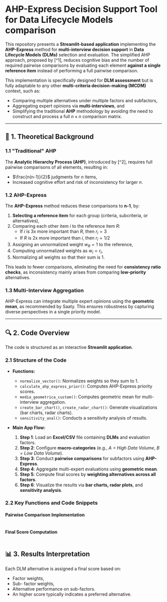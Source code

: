 # AHP-Express Decision Support Tool for Data Lifecycle Models comparison

This repository presents a **Streamlit-based application** implementing the **AHP-Express** method for **multi-interview decision support** in **Data Lifecycle Models (DLMs)** selection and evaluation. The simplified AHP approach, proposed by [^1], reduces cognitive bias and the number of required pairwise comparisons by evaluating each element **against a single reference item** instead of performing a full pairwise comparison.

This implementation is specifically designed for **DLM assessment** but is fully adaptable to any other **multi-criteria decision-making (MCDM)** context, such as:
- Comparing multiple alternatives under multiple factors and subfactors,
- Aggregating expert opinions via **multi-interviews**, and
- Simplifying the traditional **AHP** methodology by avoiding the need to construct and process a full $n \times n$ comparison matrix.

---

## 📌 1. Theoretical Background

### 1.1 "Traditional" AHP
The **Analytic Hierarchy Process (AHP)**, introduced by [^2], requires full pairwise comparisons of all elements, resulting in:
- $\frac{n(n-1)}{2}$ judgments for *n* items,
- Increased cognitive effort and risk of inconsistency for larger *n*.

### 1.2 AHP-Express
The **AHP-Express** method reduces these comparisons to **n-1**, by:
1. **Selecting a reference item** for each group (criteria, subcriteria, or alternatives),
2. Comparing each other item *i* to the reference item *R*:
   - If *i* is 3x more important than *R*, then $r_{i} = 3$
   - If *R* is 2x more important than *i*, then $r_{i} = 1/2$
3. Assigning an unnormalized weight $w_{R} = 1$ to the reference,
4. Computing unnormalized weights as $w_{i} = r_{i}$,
5. Normalizing all weights so that their sum is 1.

This leads to fewer comparisons, eliminating the need for **consistency ratio checks**, as inconsistency mainly arises from comparing **low-priority** alternatives.

### 1.3 Multi-Interview Aggregation
AHP-Express can integrate multiple expert opinions using the **geometric mean**, as recommended by Saaty. This ensures robustness by capturing diverse perspectives in a single priority model.

---

## 🔍 2. Code Overview
The code is structured as an interactive **Streamlit application**.

### 2.1 Structure of the Code
+ **Functions:**
  - `normalize_vector()`: Normalizes weights so they sum to 1.
  - `calculate_ahp_express_prior()`: Computes AHP-Express priority scores.
  - `media_geometrica_custom()`: Computes geometric mean for multi-interview aggregation.
  - `create_bar_chart()`, `create_radar_chart()`: Generate visualizations (bar charts, radar charts).
  - `sensitivity_anal()`: Conducts a sensitivity analysis of results.

+ **Main App Flow:**
  1. **Step 1**: Load an **Excel/CSV** file containing **DLMs** and evaluation factors.
  2. **Step 2**: Configure **macro-categories** (e.g., *A = High Data Volume*, *B = Low Data Volume*).
  3. **Step 3**: Conduct **pairwise comparisons** for subfactors using **AHP-Express**.
  4. **Step 4**: Aggregate multi-expert evaluations using **geometric mean**.
  5. **Step 5**: Compute final scores by **weighting alternatives across all factors**.
  6. **Step 6**: Visualize the results via **bar charts, radar plots**, and **sensitivity analysis**.

### 2.2 Key Functions and Code Snippets

#### Pairwise Comparison Implementation
```python

```

#### Final Score Computation
```python

```

## 📊 3. Results Interpretation

Each DLM alternative is assigned a final score based on:

- Factor weights,
- Sub- factor weights,
- Alternative performance on sub-factors.
- An higher score typically indicates a preferred alternative.
